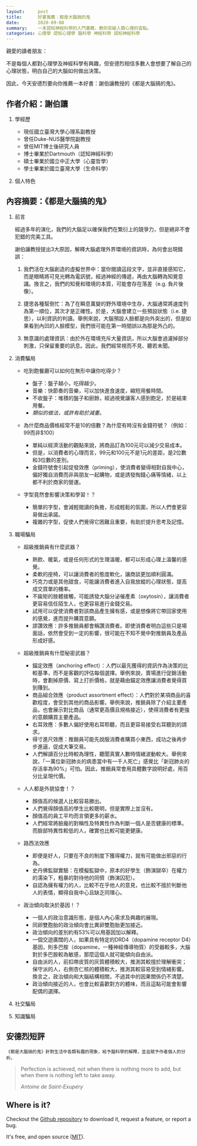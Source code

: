 ```yaml
---
layout:     post
title:      好書推薦：都是大腦搞的鬼
date:       2020-09-08
summary:    一本認知神經科學的入門書籍，教你突破人類心理的盲點。
categories: 心理學 認知心理學 腦科學 神經科學 認知神經科學
---
```


親愛的讀者朋友：

不是每個人都對心理學及神經科學有興趣，但安德烈相信多數人會想要了解自己的心理狀態，明白自己的大腦如何做出決策。

因此，今天安德烈要向你推薦一本好書：謝伯讓教授的《都是大腦搞的鬼》。


## 作者介紹：謝伯讓
1. 學經歷
	- 現任國立臺灣大學心理系副教授
	- 曾任Duke-NUS醫學院副教授
	- 曾任MIT博士後研究人員
	- 博士畢業於Dartmouth（認知神經科學）
	- 碩士畢業於國立中正大學（心靈哲學）
	- 學士畢業於國立臺灣大學（生命科學）

1. 個人特色



## 內容摘要：《都是大腦搞的鬼》
1. 前言

	經過多年的演化，我們的大腦足以確保我們在繁衍上的競爭力，但是絕非不會犯錯的完美工具。

	謝伯讓教授提出3大原因，解釋大腦處理外界環境的資訊時，為何會出現錯誤：

	1. 我們活在大腦創造的虛擬世界中：當你閱讀這段文字，並非直接感知它，而是眼睛將可見光轉為電訊號，經過神經的傳遞，再由大腦轉為知覺意識。換言之，我們的知覺和環境的本質，可能會存在落差（e.g. 負片後像）。

	1. 捷思各種幫倒忙：為了在瞬息萬變的野外環境中生存，大腦通常將速度列為第一順位，其次才是正確性。於是，大腦會建立一些預設狀態（i.e. 捷思），以利資訊的判讀。舉例來說，大腦預設人臉都是向外突出的，但是如果看到內凹的人臉模型，我們很可能在第一時間誤以為那是外凸的。

	1. 無意識的處理資訊：由於外在環境充斥大量資訊，所以大腦會過濾掉部分刺激，只保留重要的訊息。因此，我們經常視而不見、聽若未聞。

1. 消費騙局
	- 吃到飽餐廳可以如何在無形中讓你吃得少？
		- 盤子：盤子越小，吃得越少。
		- 音樂：快節奏的音樂，可以加快進食速度，縮短用餐時間。
		- 不收盤子：堆積的盤子和廚餘，經過視覺讓客人感到飽足，於是結束用餐。
		- *類似的做法，或許有助於減重。*

	- 為什麼商品價格經常不是10的倍數？為什麼有時沒有金錢符號？（例如：99而非$100）
		- 單純以經濟活動的觀點來說，將商品訂為100元可以減少交易成本。
		- 但是，以消費者的心理而言，99元和100元不是1元的差距，是2位數和3位數的差別。
		- 金錢符號會引起促發效應（priming），使消費者變得相對自我中心，偏好獨自消費而非與朋友一起購物，或是誘發掏錢心痛等情緒，以上都不利於商家的營運。

	- 字型竟然會影響決策和學習！？
		- 簡單的字型，會減輕閱讀的負擔，形成輕鬆的氛圍，所以人們會更容易做出承諾。
		- 複雜的字型，促使人們覺得它困難且重要，有助於提升思考及記憶。

1. 職場騙局
	- 超級推銷員有什麼武器？
		- 熱飲、暖氣，或是任何形式的生理溫暖，都可以形成心理上溫馨的感覺。
		- 柔軟的座椅，可以讓消費者的態度軟化，讓商談更加順利圓滿。
		- 巧克力或是其他甜食，可能讓消費者進入自我放縱的心理狀態，提高成交買單的機率。
		- 不踰矩的肢體接觸，可能誘發大腦分泌催產素（oxytosin），讓消費者更容易信任陌生人，也更容易進行金錢交易。
		- 試用可以促使消費者對該商品產生擁有感，或是想像將它帶回家使用的感覺，進而提升購買意願。
		- 謬讚效應：許多推銷員都會稱讚消費者。即使消費者明白這些只是場面話，依然會受到一定的影響，很可能在不知不覺中對推銷員及產品形成好感。

	- 超級推銷員有什麼秘密武器？		
		- 錨定效應（anchoring effect）：人們以最先獲得的資訊作為決策的比較基準，而不是客觀的評估每個選擇。舉例來說，賣場進行促銷活動時，會劃掉原價、寫上打折價格，就是藉由錨定效應讓消費者覺得買到賺到。
		- 商品組合效應（product assortment effect）：人們對於某項商品的喜歡程度，會受到其他的商品影響。舉例來說，推銷員除了介紹主要產品，也會展示對比商品（通常更高價且規格接近），使得消費者有更強的意願購買主要產品。
		- 右耳效應：多數人偏好使用右耳聆聽，而且更容易接受右耳聽到的請求。
		- 得寸進尺效應：推銷員可能先說服消費者購買小東西，成功之後再步步進逼，促成大筆交易。
		- 人們解讀百分比時較為理性，聽聞真實人數時情緒波動較大。舉例來說，「一萬位新冠肺炎的病患當中有一千人死亡」感覺比「新冠肺炎的存活率為90%」可怕。因此，推銷員常會用具體數字說明好處，用百分比呈現代價。

	- 人人都是外貌協會！？
		- 顏值高的候選人比較容易勝出。
		- 人們覺得顏值高的學生比較聰明，但是實際上並沒有。
		- 顏值高的員工平均而言領更多的薪水。
		- 人們經常將臉龐的對稱性及特異性作為判斷一個人是否健康的標準。而臉部特異性較低的人，確實也比較可能更健康。

	- 路西法效應
		- 即便是好人，只要在不良的制度下獲得權力，就有可能做出邪惡的行為。
		- 史丹佛監獄實驗：在模擬監獄中，原本的好學生（飾演獄卒）在權力的濡染下，粗暴的對待他的同儕（飾演囚犯）。
		- 自認為擁有權力的人，比較不在乎他人的意見，也比較不擅於判斷他人的表情，顯得自我中心且缺乏同理心。

	- 政治傾向取決於基因！？
		- 一個人的政治意識形態，是個人內心需求及興趣的展現。
		- 同卵雙胞胎的政治傾向會比異卵雙胞胎更加接近。
		- 政治傾向的差別約有53%可以用基因加以解釋。
		- 一個交遊廣闊的人，如果具有特定的DRD4（dopamine receptor D4）基因，則多巴胺（dopamine，一種神經傳導物質）的受器較多，大腦對於多巴胺較為敏感，那麼這個人就可能傾向自由派。
		- 自由派的人，前扣帶皮質的灰質體積較大，推測其較擅於理解衝突；保守派的人，右側杏仁核的體積較大，推測其較容易受到情緒影響。換言之，政治傾向和大腦結構相關，不過其中的因果關係仍不清楚。
		- 政治傾向接近的人，也會比較喜歡對方的體味，而且這點可能會影響配偶的選擇。

1. 社交騙局
1. 知識騙局


## 安德烈短評
	《都是大腦搞的鬼》針對生活中各類有趣的現象，給予腦科學的解釋，並且賦予作者個人的分析。

<blockquote>
  <p>
    Perfection is achieved, not when there is nothing more to add, but when there is nothing left to take away.
  </p>
  <footer><cite title="Antoine de Saint-Exupéry">Antoine de Saint-Exupéry</cite></footer>
</blockquote>

## Where is it?

Checkout the [Github repository](https://github.com/johnotander/pixyll) to download it, request a feature, or report a bug.

It's free, and open source ([MIT](http://opensource.org/licenses/MIT)).
